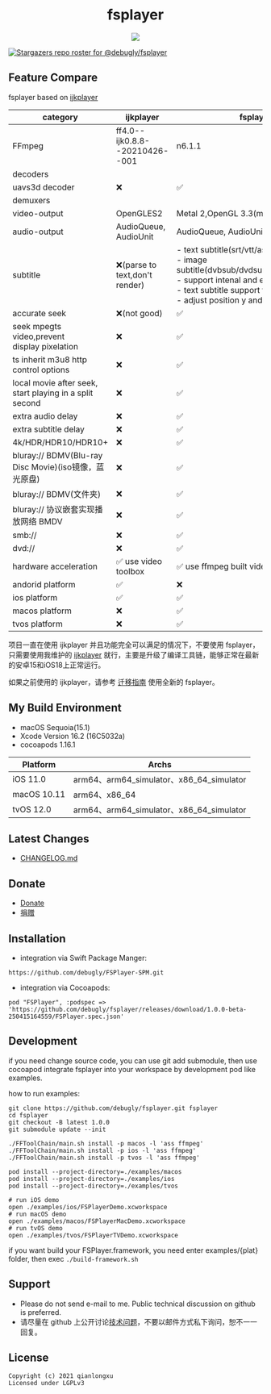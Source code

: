 <div align="center">
<!--   <img alt="fsplayer" src="./primary-wide.png"> -->
  <h1>fsplayer</h1>
  <img src="https://github.com/debugly/fsplayer/actions/workflows/apple.yml/badge.svg">
</div>

[![Stargazers repo roster for @debugly/fsplayer](https://reporoster.com/stars/debugly/fsplayer)](https://github.com/debugly/fsplayer/stargazers)

## Feature Compare

fsplayer based on [ijkplayer](https://github.com/bilibili/ijkplayer)

| category                                                | ijkplayer                      | fsplayer                                                                                                                                                                                     |
| ------------------------------------------------------- | ------------------------------ | -------------------------------------------------------------------------------------------------------------------------------------------------------------------------------------------- |
| FFmpeg                                                  | ff4.0--ijk0.8.8--20210426--001 | n6.1.1                                                                                                                                                                                       |
| decoders                                                |                                |                                                                                                                                                                                              |
| uavs3d decoder                                          | ❌                              | ✅                                                                                                                                                                                            |
| demuxers                                                |                                |                                                                                                                                                                                              |
| video-output                                            | OpenGLES2                      | Metal 2,OpenGL 3.3(macOS)                                                                                                                                                                    |
| audio-output                                            | AudioQueue, AudioUnit          | AudioQueue, AudioUnit                                                                                                                                                                        |
| subtitle                                                | ❌(parse to text,don't render)  | - text subtitle(srt/vtt/ass)<br/>- image subtitle(dvbsub/dvdsub/pgssub/idx+sub)<br/>- support intenal and external<br/>- text subtitle support force style<br/>- adjust position y and scale |
| accurate seek                                           | ❌(not good)                    | ✅                                                                                                                                                                                            |
| seek mpegts video,prevent display pixelation            | ❌                              | ✅                                                                                                                                                                                            |
| ts inherit m3u8 http control options                    | ❌                              | ✅                                                                                                                                                                                            |
| local movie after seek, start playing in a split second | ❌                              | ✅                                                                                                                                                                                            |
| extra audio delay                                       | ❌                              | ✅                                                                                                                                                                                            |
| extra subtitle delay                                    | ❌                              | ✅                                                                                                                                                                                            |
| 4k/HDR/HDR10/HDR10+                                     | ❌                              | ✅                                                                                                                                                                                            |
| bluray:// BDMV(Blu-ray Disc Movie)(iso镜像，蓝光原盘)          | ❌                              | ✅                                                                                                                                                                                            |
| bluray:// BDMV(文件夹)                                     | ❌                              | ✅                                                                                                                                                                                            |
| bluray:// 协议嵌套实现播放网络 BMDV                               | ❌                              | ✅                                                                                                                                                                                            |
| smb://                                                  | ❌                              | ✅                                                                                                                                                                                            |
| dvd://                                                  | ❌                              | ✅                                                                                                                                                                                            |
| hardware acceleration                                   | ✅ use video toolbox            | ✅ use ffmpeg built videotoolbox hwaccel                                                                                                                                                      |
| andorid platform                                        | ✅                              | ❌                                                                                                                                                                                            |
| ios platform                                            | ✅                              | ✅                                                                                                                                                                                            |
| macos platform                                          | ❌                              | ✅                                                                                                                                                                                            |
| tvos platform                                           | ❌                              | ✅                                                                                                                                                                                            |

项目一直在使用 ijkplayer 并且功能完全可以满足的情况下，不要使用 fsplayer，只需要使用我维护的 [ijkplayer](https://github.com/debugly/ijkplayer) 就行，主要是升级了编译工具链，能够正常在最新的安卓15和iOS18上正常运行。

如果之前使用的 ijkplayer，请参考 [迁移指南](./doc/migration.md) 使用全新的 fsplayer。

## My Build Environment

- macOS Sequoia(15.1)
- Xcode Version 16.2 (16C5032a)
- cocoapods 1.16.1

| Platform    | Archs                                  |
| ----------- | -------------------------------------- |
| iOS 11.0    | arm64、arm64_simulator、x86_64_simulator |
| macOS 10.11 | arm64、x86_64                           |
| tvOS 12.0   | arm64、arm64_simulator、x86_64_simulator |

## Latest Changes

- [CHANGELOG.md](CHANGELOG.md)

## Donate

- [Donate](./Donate.md)
- [捐赠](./Donate.md)

## Installation

- integration via Swift Package Manger:

```
https://github.com/debugly/FSPlayer-SPM.git
```

- integration via Cocoapods:

```
pod "FSPlayer", :podspec => 'https://github.com/debugly/fsplayer/releases/download/1.0.0-beta-250415164559/FSPlayer.spec.json'
```

## Development

if you need change source code, you can use git add submodule, then use cocoapod integrate fsplayer into your workspace by development pod like examples.

how to run examples:

```
git clone https://github.com/debugly/fsplayer.git fsplayer
cd fsplayer
git checkout -B latest 1.0.0
git submodule update --init

./FFToolChain/main.sh install -p macos -l 'ass ffmpeg'
./FFToolChain/main.sh install -p ios -l 'ass ffmpeg'
./FFToolChain/main.sh install -p tvos -l 'ass ffmpeg'

pod install --project-directory=./examples/macos
pod install --project-directory=./examples/ios
pod install --project-directory=./examples/tvos

# run iOS demo
open ./examples/ios/FSPlayerDemo.xcworkspace
# run macOS demo
open ./examples/macos/FSPlayerMacDemo.xcworkspace
# run tvOS demo
open ./examples/tvos/FSPlayerTVDemo.xcworkspace
```

if you want build your FSPlayer.framework, you need enter examples/{plat} folder, then exec `./build-framework.sh`

## Support

- Please do not send e-mail to me. Public technical discussion on github is preferred.
- 请尽量在 github 上公开讨论[技术问题](https://github.com/debugly/fsplayer/issues)，不要以邮件方式私下询问，恕不一一回复。

## License

```
Copyright (c) 2021 qianlongxu
Licensed under LGPLv3
```
